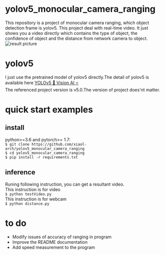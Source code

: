 # yolov5_monocular_camera_ranging
This repository is a project of monocular camera ranging, which object detection frame is yolov5. 
This project deal with real-time video. It just shows you a video directly which contains the type of object, the confidence of object and the distance from network camera to object. <br>
![result picture](https://github.com/xiaol-arch/yolov5_monocular_camera_ranging/blob/main/article_pic/01.jpg)
# yolov5
I just use the pretrained model of yolov5 directly.The detail of yolov5 is available here [YOLOv5 🚀 Vision AI ⭐](https://github.com/ultralytics/yolov5)   
The referenced project version is v5.0.The version of project does'nt matter. 
# quick start examples
## install
python>=3.6 and pytorch>= 1.7:   
`$ git clone https://github.com/xiaol-arch/yolov5_monocular_camera_ranging`<br>
`$ cd yolov5_monocular_camera_ranging`<br>
`$ pip install -r requirements.txt`   
## inference   
Runing following instruction, you can get a resultant video.<br>
This instruction is for video<br>
`$ python testVideo.py`<br>
This instruction is for webcam<br>
`$ python distance.py`
#  to do 
+ Modify issues of accuracy of ranging in program
+ Improve the README documentation
+ Add speed measurement to the program
